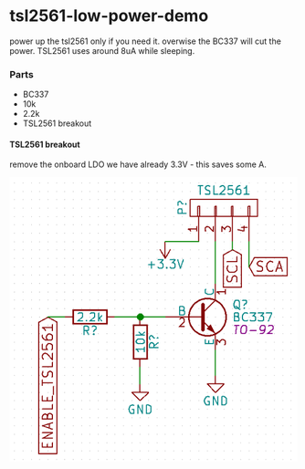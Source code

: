 # tsl2561-low-power-demo

power up the tsl2561 only if you need it. overwise the BC337 will cut the power. TSL2561 uses around 8uA while sleeping.

### Parts

  * BC337
  * 10k
  * 2.2k
  * TSL2561 breakout
  
#### TSL2561 breakout

remove the onboard LDO we have already 3.3V - this saves some A. 


![](https://raw.githubusercontent.com/hggh/tsl2561-low-power-demo/master/TSL2561_Schema.png)
